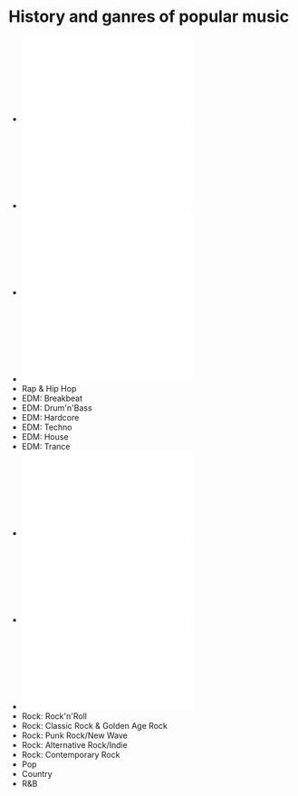 # History and ganres of popular music
- ![Gospel](../master/gospel.md)
- ![Jazz](../master/jazz.md)
- ![Blues](../master/blues.md)
- ![Jamaican](../master/jamaican.md)
- Rap & Hip Hop
- EDM: Breakbeat
- EDM: Drum'n'Bass
- EDM: Hardcore
- EDM: Techno
- EDM: House
- EDM: Trance
- ![Downtempo/Ambient](../master/downtempo.md)
- ![Industrial](../master/industrial.md)
- ![(Heavy) Metal](../master/metal.md)
- Rock: Rock'n'Roll
- Rock: Classic Rock & Golden Age Rock
- Rock: Punk Rock/New Wave
- Rock: Alternative Rock/Indie
- Rock: Contemporary Rock
- Pop
- Country
- R&B
